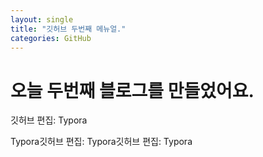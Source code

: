```yaml
---
layout: single
title: "깃허브 두번째 메뉴얼."
categories: GitHub
---
```

# 오늘 두번째 블로그를 만들었어요. 

깃허브 편집: Typora


Typora깃허브 편집: Typora깃허브 편집: Typora